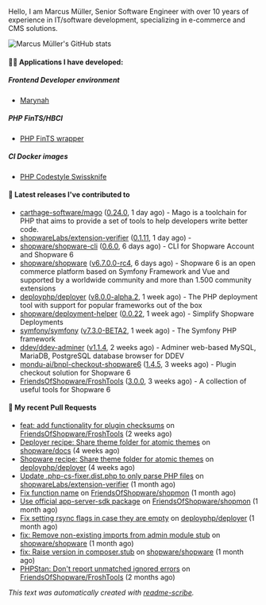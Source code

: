 Hello, I am Marcus Müller, Senior Software Engineer with over 10 years of experience in IT/software development, specializing in e-commerce and CMS solutions.

![Marcus Müller's GitHub stats](https://github-readme-stats-six-peach-60.vercel.app/api?username=M-arcus&show=reviews,prs_merged,prs_merged_percentage&show_icons=true&rank_icon=default&number_format=long&disable_animations=true&cache_seconds=86400)

#### 👨‍💻 Applications I have developed:

##### Frontend Developer environment
- [Marynah](https://github.com/M-arcus/Marynah)

##### PHP FinTS/HBCI
- [PHP FinTS wrapper](https://github.com/M-arcus/php-fints-wrapper)

##### CI Docker images
- [PHP Codestyle Swissknife](https://github.com/M-arcus/php-codestyle-swissknife-docker)

#### 🔭 Latest releases I've contributed to

- [carthage-software/mago](https://github.com/carthage-software/mago) ([0.24.0](https://github.com/carthage-software/mago/releases/tag/0.24.0), 1 day ago) - Mago is a toolchain for PHP that aims to provide a set of tools to help developers write better code.
- [shopwareLabs/extension-verifier](https://github.com/shopwareLabs/extension-verifier) ([0.1.11](https://github.com/shopwareLabs/extension-verifier/releases/tag/0.1.11), 1 day ago) - 
- [shopware/shopware-cli](https://github.com/shopware/shopware-cli) ([0.6.0](https://github.com/shopware/shopware-cli/releases/tag/0.6.0), 6 days ago) - CLI for Shopware Account and Shopware 6
- [shopware/shopware](https://github.com/shopware/shopware) ([v6.7.0.0-rc4](https://github.com/shopware/shopware/releases/tag/v6.7.0.0-rc4), 6 days ago) - Shopware 6 is an open commerce platform based on Symfony Framework and Vue and supported by a worldwide community and more than 1.500 community extensions
- [deployphp/deployer](https://github.com/deployphp/deployer) ([v8.0.0-alpha.2](https://github.com/deployphp/deployer/releases/tag/v8.0.0-alpha.2), 1 week ago) - The PHP deployment tool with support for popular frameworks out of the box
- [shopware/deployment-helper](https://github.com/shopware/deployment-helper) ([0.0.22](https://github.com/shopware/deployment-helper/releases/tag/0.0.22), 1 week ago) - Simplify Shopware Deployments
- [symfony/symfony](https://github.com/symfony/symfony) ([v7.3.0-BETA2](https://github.com/symfony/symfony/releases/tag/v7.3.0-BETA2), 1 week ago) - The Symfony PHP framework
- [ddev/ddev-adminer](https://github.com/ddev/ddev-adminer) ([v1.1.4](https://github.com/ddev/ddev-adminer/releases/tag/v1.1.4), 2 weeks ago) - Adminer web-based MySQL, MariaDB, PostgreSQL database browser for DDEV
- [mondu-ai/bnpl-checkout-shopware6](https://github.com/mondu-ai/bnpl-checkout-shopware6) ([1.4.5](https://github.com/mondu-ai/bnpl-checkout-shopware6/releases/tag/1.4.5), 3 weeks ago) - Plugin checkout solution for Shopware 6
- [FriendsOfShopware/FroshTools](https://github.com/FriendsOfShopware/FroshTools) ([3.0.0](https://github.com/FriendsOfShopware/FroshTools/releases/tag/3.0.0), 3 weeks ago) - A collection of useful tools for Shopware 6

#### 🔨 My recent Pull Requests

- [feat: add functionality for plugin checksums](https://github.com/FriendsOfShopware/FroshTools/pull/344) on [FriendsOfShopware/FroshTools](https://github.com/FriendsOfShopware/FroshTools) (2 weeks ago)
- [Deployer recipe: Share theme folder for atomic themes](https://github.com/shopware/docs/pull/1759) on [shopware/docs](https://github.com/shopware/docs) (4 weeks ago)
- [Shopware recipe: Share theme folder for atomic themes](https://github.com/deployphp/deployer/pull/4059) on [deployphp/deployer](https://github.com/deployphp/deployer) (4 weeks ago)
- [Update .php-cs-fixer.dist.php to only parse PHP files](https://github.com/shopwareLabs/extension-verifier/pull/38) on [shopwareLabs/extension-verifier](https://github.com/shopwareLabs/extension-verifier) (1 month ago)
- [Fix function name](https://github.com/FriendsOfShopware/shopmon/pull/408) on [FriendsOfShopware/shopmon](https://github.com/FriendsOfShopware/shopmon) (1 month ago)
- [Use official app-server-sdk package](https://github.com/FriendsOfShopware/shopmon/pull/406) on [FriendsOfShopware/shopmon](https://github.com/FriendsOfShopware/shopmon) (1 month ago)
- [Fix setting rsync flags in case they are empty](https://github.com/deployphp/deployer/pull/4044) on [deployphp/deployer](https://github.com/deployphp/deployer) (1 month ago)
- [fix: Remove non-existing imports from admin module stub](https://github.com/shopware/shopware/pull/7932) on [shopware/shopware](https://github.com/shopware/shopware) (1 month ago)
- [fix: Raise version in composer.stub](https://github.com/shopware/shopware/pull/7930) on [shopware/shopware](https://github.com/shopware/shopware) (1 month ago)
- [PHPStan: Don&#39;t report unmatched ignored errors](https://github.com/FriendsOfShopware/FroshTools/pull/323) on [FriendsOfShopware/FroshTools](https://github.com/FriendsOfShopware/FroshTools) (2 months ago)

*This text was automatically created with [readme-scribe](https://github.com/muesli/readme-scribe).*
